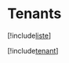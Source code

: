 # Tenants

[!include[liste](tenants.liste.autogen.md)]

[!include[tenant](tenants.tenant.autogen.md)]














